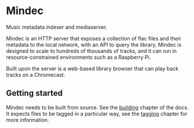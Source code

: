 # Mindec

Music metadata indexer and mediaserver.

Mindec is an <abbr>HTTP</abbr> server that exposes a collection of flac files
and their metadata to the local network, with an <abbr>API</abbr> to query the
library. Mindec is designed to scale to hundreds of thousands of tracks, and it
can run in resource-constrained environments such as a Raspberry Pi.

Built upon the server is a web-based library browser that can play back tracks
on a Chromecast.

## Getting started

Mindec needs to be built from source. See the [building](building.md) chapter
of the docs. It expects files to be tagged in a particular way, see the
[tagging](tagging.md) chapter for more information.
